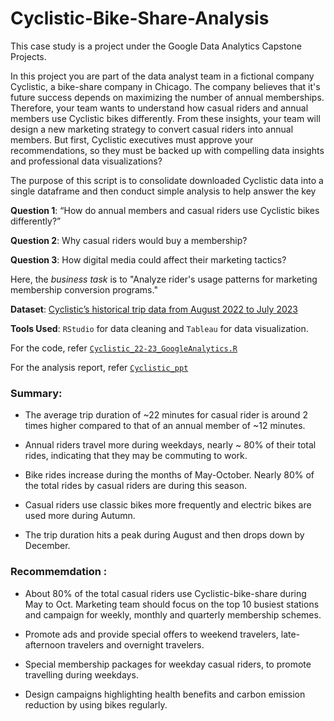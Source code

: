 # Cyclistic-Bike-Share-Analysis


This case study is a project under the Google Data Analytics Capstone Projects.

In this project you are part of the data analyst team in a fictional company Cyclistic, a bike-share company in Chicago. The company believes that it's future success depends on maximizing the number of annual memberships. Therefore, your team wants to understand how casual riders and annual members use Cyclistic bikes differently. From these insights, your team will design a new marketing strategy to convert casual riders into annual members. But first, Cyclistic executives must approve your recommendations, so they must be backed up with compelling data insights and professional data visualizations?

The purpose of this script is to consolidate downloaded Cyclistic data into a single dataframe and then conduct simple analysis to help answer the key

**Question 1**: “How do annual members and casual riders use Cyclistic bikes differently?”

**Question 2**: Why casual riders would buy a membership? 

**Question 3**: How digital media could affect their marketing tactics?

Here, the *business task* is to "Analyze rider's usage patterns for marketing membership conversion programs."

**Dataset**: [Cyclistic’s historical trip data from August 2022 to July 2023](https://divvy-tripdata.s3.amazonaws.com/index.html)

**Tools Used**: `RStudio` for data cleaning and `Tableau` for data visualization.

For the code, refer [`Cyclistic_22-23_GoogleAnalytics.R`](https://github.com/sitharavpk/Cyclistic-Bike-Share-Analysis/blob/main/Cyclistic_22-23_GoogleAnalytics.R)

For the analysis report, refer [`Cyclistic_ppt`](https://github.com/sitharavpk/Cyclistic-Bike-Share-Analysis/blob/main/Cyclistic-Analysis.pdf)


### Summary:
- The average trip duration of ~22 minutes for casual rider is around 2 times higher compared to that of an annual member of ~12 minutes.

- Annual riders travel more during weekdays, nearly ~ 80% of their total rides, indicating that they may be commuting to work.

- Bike rides increase during the months of May-October. Nearly 80% of the total rides by casual riders are during this season.

- Casual riders use classic bikes more frequently and electric bikes are used more during Autumn.

- The trip duration hits a peak during August and then drops down by December.


 ### Recommemdation :
- About 80% of the total casual riders use Cyclistic-bike-share during May to Oct. Marketing team should focus on the top 10 busiest stations and campaign for weekly, monthly and quarterly membership schemes.

- Promote ads and provide special offers to weekend travelers, late-afternoon travelers and overnight travelers. 

- Special membership packages for weekday casual riders, to promote travelling during weekdays.

- Design campaigns highlighting health benefits and carbon emission reduction by using bikes regularly.
